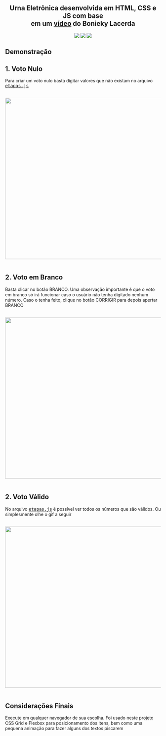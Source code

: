 **<h2 align="center">Urna Eletrônica desenvolvida em HTML, CSS e JS com base<br> em um [vídeo](https://www.youtube.com/watch?v=hF_VMWnsY00&t=6992s) do Bonieky Lacerda</h2>**


<p align="center">
    <img src="https://img.shields.io/badge/HTML-HTML5-orange">
    <img src="https://img.shields.io/badge/CSS-CSS3-blue">
    <img src="https://img.shields.io/badge/JS-Javascript-%23f7e018">
</p> 

## **Demonstração**
 
 ## 1. Voto Nulo

Para criar um voto nulo basta digitar valores que não existam no arquivo <kbd>[etapas.js](./src/js/etapas.js)</kbd>

<br>

<div align="center">
    <img src="https://user-images.githubusercontent.com/29709111/103557926-a972d900-4e92-11eb-89c7-0175eeff27ba.gif" width="520px" align="center">
</div>

<br>

 ## 2. Voto em Branco

 <p>Basta clicar no botão BRANCO. Uma observação importante é que o voto em branco só irá funcionar caso o usuário não tenha digitado nenhum número. Caso o tenha feito, clique no botão
 CORRIGIR para depois apertar BRANCO</p>
<br>
<div align="center">
    <img src="https://user-images.githubusercontent.com/29709111/103557937-abd53300-4e92-11eb-9e49-546192057ad1.gif" width="520px">
</div>

<br>

 ## 2. Voto Válido

No arquivo <kbd>[etapas.js](./src/js/etapas.js)</kbd> é possível ver todos os números que são válidos. Ou simplesmente olhe o gif a seguir

<br>

<div align="center">
    <img src="https://user-images.githubusercontent.com/29709111/103557929-aaa40600-4e92-11eb-97f9-467bb0e7877d.gif" width="520px">
</div>

<br>

## **Considerações Finais**

<p>Execute em qualquer navegador de sua escolha. Foi usado neste projeto CSS Grid e Flexbox para posicionamento dos itens, bem como uma pequena animação para fazer alguns dos textos piscarem</p>

<br>

<a href="https://urnaeletronica.netlify.app/" target="_blank"></a>





